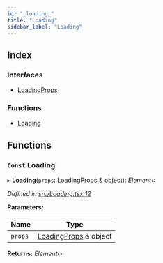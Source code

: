 ```yaml
---
id: "_loading_"
title: "Loading"
sidebar_label: "Loading"
---
```


## Index

### Interfaces

* [LoadingProps](../interfaces/_loading_.loadingprops.md)

### Functions

* [Loading](_loading_.md#const-loading)

## Functions

### `Const` Loading

▸ **Loading**(`props`: [LoadingProps](../interfaces/_loading_.loadingprops.md) & object): *Element‹›*

*Defined in [src/Loading.tsx:12](https://github.com/tarojsx/ui/blob/bc31158/src/Loading.tsx#L12)*

**Parameters:**

Name | Type |
------ | ------ |
`props` | [LoadingProps](../interfaces/_loading_.loadingprops.md) & object |

**Returns:** *Element‹›*
